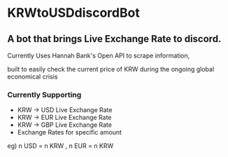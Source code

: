# KRWtoUSDdiscordBot

## A bot that brings Live Exchange Rate to discord. 
Currently Uses Hannah Bank's Open API to scrape information,

built to easily check the current price of KRW during the ongoing global economical crisis


### Currently Supporting 

- KRW -> USD Live Exchange Rate
- KRW -> EUR Live Exchange Rate
- KRW -> GBP Live Exchange Rate
- Exchange Rates for specific amount

eg) n USD = n KRW , n EUR = n KRW 
 

